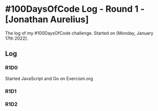 # #100DaysOfCode Log - Round 1 - [Jonathan Aurelius]

The log of my #100DaysOfCode challenge. Started on [Monday, January 17th 2022].

## Log

### R1D0
Started JavaScript and Go on Exercism.org

### R1D1 

### R1D2
